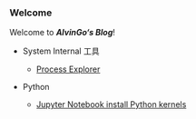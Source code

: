 ---
---

### Welcome

Welcome to ***AlvinGo‘s Blog***!

- System Internal 工具
	- [Process Explorer](/WindowsUtilities/ProcessExplorer/Part_1.html)
	
- Python
	- [Jupyter Notebook install Python kernels](/Python/JupyterNotebook_Install_Python_Kernels.html)
